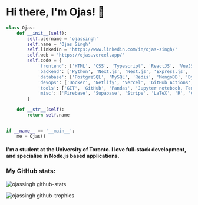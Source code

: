 # Hi there, I'm Ojas! 👋


```python
class Ojas:
    def __init__(self):
        self.username = 'ojassingh'
        self.name = 'Ojas Singh'
        self.linkedIn = 'https://www.linkedin.com/in/ojas-singh/'
        self.web = 'https://ojas.vercel.app/'
        self.code = {
            'frontend': ['HTML', 'CSS', 'Typescript', 'ReactJS', 'VueJS', 'Nextjs', 'TailWind'],
            'backend': ['Python', 'Next.js', 'Nest.js', 'Express.js', 'NodeJS'],
            'database': ['PostgreSQL', 'MySQL', 'Redis', 'MongoDB', 'DynamoDB'],
            'devops': ['Docker', 'Netlify', 'Vercel', 'GitHub Actions', 'AWS', 'Heroku'],
            'tools': ['GIT', 'GitHub', 'Pandas', 'Jupyter notebook, TensorFlow, NumPy'],
            'misc': ['Firebase', 'Supabase', 'Stripe', 'LaTeX', 'R', 'CockroachDB']
        }

    def __str__(self):
        return self.name


if __name__ == '__main__':
    me = Ojas()
```

#### I'm a student at the University of Toronto. I love full-stack development, and specialise in Node.js based applications.

### My GitHub stats:

![ojassingh github-stats](https://stats.hyochan.dev/api/github-stats-advanced?login=ojassingh)

![ojassingh github-trophies](https://stats.hyochan.dev/api/github-trophies?login=ojassingh)
